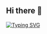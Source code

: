 ## Hi there 👋

[![Typing SVG](https://readme-typing-svg.herokuapp.com?font=&size=24&pause=1000&color=15F713&center=true&vCenter=true&random=true&width=435&lines=Hello+World%2C+I'm+Duck+%F0%9F%90%A4;%23FrontEnd+Developer)](https://git.io/typing-svg)

<!--
**duckdev45/duckdev45** is a ✨ _special_ ✨ repository because its `README.md` (this file) appears on your GitHub profile.

Here are some ideas to get you started:

- 🔭 I’m currently working on ...
- 🌱 I’m currently learning ...
- 👯 I’m looking to collaborate on ...
- 🤔 I’m looking for help with ...
- 💬 Ask me about ...
- 📫 How to reach me: ...
- 😄 Pronouns: ...
- ⚡ Fun fact: ...
-->
